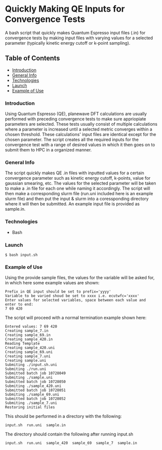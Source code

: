 # Quickly Making QE Inputs for Convergence Tests 

A bash script that quickly makes Quantum Espresso input files (.in) for convergence tests by making input files with varying values for a selected parameter (typically kinetic energy cutoff or k-point sampling).

## Table of Contents
* [Introduction](#introduction)
* [General Info](#general-info)
* [Technologies](#technologies)
* [Launch](#launch)
* [Example of Use](#example-of-use)

### Introduction

Using Quantum Espresso (QE), planewave DFT calculations are usually performed with preceding convergence tests to make sure appriopiate parameters are selected. These tests usually consist of multiple calculations where a parameter is increased until a selected metric converges within a chosen threshold. These calculations' input files are identical except for the chosen parameter. The script creates all the required inputs for the convergence test with a range of desired values in which it then goes on to submit them to HPC in a organized manner.  

### General Info

The script quickly makes QE .in files with inputted values for a certain convergence parameter such as kinetic energy cutoff, k-points, value for gaussian smearing, etc. The values for the selected parameter will be taken to make a .in file for each one while naming it accordingly. The script will then make a corresponding slurm file (run.uni included here is an example slurm file) and then put the input & slurm into a coressponding directory where it will then be submitted. An example input file is provided as sample.in.  

### Technologies
* Bash

### Launch

```
$ bash input.sh
```

### Example of Use
Using the provide sample files, the values for the variable will be asked for, in which here some example values are shown:
```
Prefix in QE input should be set to prefix='yyyy'
Variable to be varied shoud be set to xxxx i.e. ecutwfc='xxxx'
Enter values for selected variables, space between each value and enter to end:
7 69 420
```
The script will proceed with a normal termination example shown here:
```
Entered values: 7 69 420
Creating sample_7.in
Creating sample_69.in
Creating sample_420.in
Reading Template
Creating sample_420.uni
Creating sample_69.uni
Creating sample_7.uni
Creating sample.uni
Submiting ./input.sh.uni
Submiting ./run.uni
Submitted batch job 10728049
Submiting ./sample.uni
Submitted batch job 10728050
Submiting ./sample_420.uni
Submitted batch job 10728051
Submiting ./sample_69.uni
Submitted batch job 10728052
Submiting ./sample_7.uni
Restoring initial files
```
This should be performed in a directory with the following:
```
input.sh  run.uni  sample.in
```
The directory should contain the following after running input.sh
```
input.sh  run.uni  sample_420  sample_69  sample_7  sample.in

```



